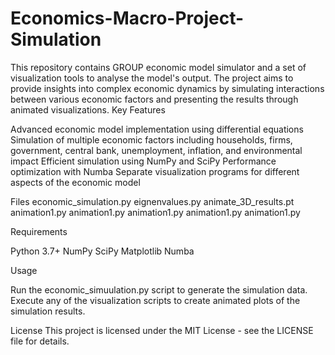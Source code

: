 # Economics-Macro-Project-Simulation


This repository contains GROUP  economic model simulator and a set of visualization tools to analyse the model's output. The project aims to provide insights into complex economic dynamics by simulating interactions between various economic factors and presenting the results through animated visualizations.
Key Features

Advanced economic model implementation using differential equations
Simulation of multiple economic factors including households, firms, government, central bank, unemployment, inflation, and environmental impact
Efficient simulation using NumPy and SciPy
Performance optimization with Numba
Separate visualization programs for different aspects of the economic model

Files
economic_simulation.py
eignenvalues.py
animate_3D_results.pt
animation1.py
animation1.py
animation1.py
animation1.py
animation1.py

Requirements

Python 3.7+
NumPy
SciPy
Matplotlib
Numba

Usage

Run the economic_simuulation.py script to generate the simulation data.
Execute any of the visualization scripts to create animated plots of the simulation results.

License
This project is licensed under the MIT License - see the LICENSE file for details.
